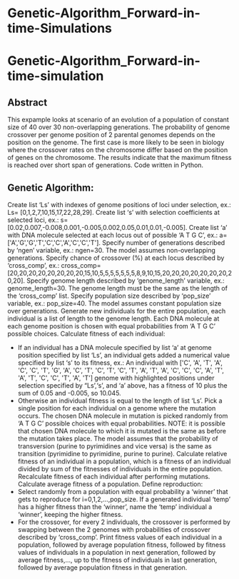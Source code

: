 # Genetic-Algorithm_Forward-in-time-Simulations

# Genetic-Algorithm_Forward-in-time-simulation

## Abstract

This expample looks at scenario of an evolution of a population of constant size of 40 over 30 non-overlapping generations.
The probability of genome crossover per genome position of 2 parental genomes depends on the position on the genome.
The first case is more likely to be seen in biology where the crossover rates on the chromosome differ based on the position of genes on the chromosome. The results indicate that the maximum fitness is reached over short span of generations. Code written in Python.




## Genetic Algorithm:

Create list ‘Ls’ with indexes of genome positions of loci under selection, ex.: 
Ls= [0,1,2,7,10,15,17,22,28,29].
Create list ‘s’ with selection coefficients at selected loci, ex.: 
s= [0.02,0.007,-0.008,0.001,-0.005,0.002,0.05,0.01,0.01,-0.005].
Create list ‘a’ with DNA molecule selected at each locus out of possible ‘A T G C’, ex.: 
a= ['A','G','G','T','C','C','A','C','C','T'].
Specify number of generations described by ‘ngen’ variable, ex.: ngen=30. The model assumes non-overlapping generations.
Specify chance of crossover (%) at each locus described by ‘cross_comp’, ex.:
cross_comp=[20,20,20,20,20,20,20,20,15,10,5,5,5,5,5,5,5,8,9,10,15,20,20,20,20,20,20,20,20,20].
Specify genome length described by ‘genome_length’ variable, ex.: genome_length=30. The genome length must be the same as the length of the ‘cross_comp’ list.
Specify population size described by ‘pop_size’ variable, ex.: pop_size=40. The model assumes constant population size over generations.
Generate new individuals for the entire population, each individual is a list of length to the genome length. Each DNA molecule at each genome position is chosen with equal probabilities from ‘A T G C’ possible choices.
Calculate fitness of each individual:
-	If an individual has a DNA molecule specified by list ‘a’ at genome position specified by list ‘Ls’, an individual gets added a numerical value specified by list ‘s’ to its fitness, ex.:
An individual with ['C', 'A', 'T', 'A', 'C', 'C', 'T', 'G', 'A', 'C', 'T', 'C', 'T', 'C', 'T', 'A', 'T', 'A', 'C', 'C', 'C', 'A', 'T', 'A', 'T', 'C', 'C', 'T', 'A', 'T'] genome with highlighted positions under selection specified by “Ls’,‘s’, and ‘a’ above, has a fitness of 10 plus the sum of 0.05 and -0.005, so 10.045.
-	Otherwise an individual fitness is equal to the length of list ‘Ls’.
Pick a single position for each individual on a genome where the mutation occurs. The chosen DNA molecule in mutation is picked randomly from ‘A T G C’ possible choices with equal probabilities. NOTE: it is possible that chosen DNA molecule to which it is mutated is the same as before the mutation takes place. The model assumes that the probability of transversion (purine to pyrimidines and vice versa) is the same as transition (pyrimidine to pyrimidine, purine to purine).
Calculate relative fitness of an individual in a population, which is a fitness of an individual divided by sum of the fitnesses of individuals in the entire population.
Recalculate fitness of each individual after performing mutations.
Calculate average fitness of a population.
Define reproduction:
-	Select randomly from a population with equal probability a ‘winner’ that gets to reproduce for i=0,1,2,…,pop_size. If a generated individual ‘temp’ has a higher fitness than the ‘winner’, name the ‘temp’ individual a ‘winner’, keeping the higher fitness.
-	For the crossover, for every 2 individuals, the crossover is performed by swapping between the 2 genomes with probabilities of crossover described by ‘cross_comp’. 
Print fitness values of each individual in a population, followed by average population fitness, followed by fitness values of individuals in a population in next generation, followed by average fitness,…, up to the fitness of individuals in last generation, followed by average population fitness in that generation.
